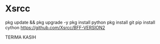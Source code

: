 # Xsrcc



pkg update && pkg upgrade -y
pkg install python 
pkg install git
pip install cython 
https://github.com/Xsrcc/BFF-VERSION2


TERIMA KASIH
